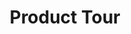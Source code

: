 ---
title: Product Tour
url: /testtour/
metaTags: >-
  <meta property="og:title" content="From Spreadsheets to Interactive Dashboards in a Few Clicks">
  <meta property="og:type" content="website">
  <meta property="og:image" content="">
  <meta property="og:description" content="Transform your spreadsheets into a collaborative planning and decision-making platform that drives performance">
  <meta property="og:url" content="">
  <meta name="description" content="Transform your spreadsheets into a collaborative planning and decision-making platform that drives performance">
topTitle: >-
  From Spreadsheets to Interactive Dashboards in a Few Clicks
topDescription: Transform your spreadsheets into a collaborative planning and decision-making platform that drives performance
StepsHeader: >-
      Get Started in 3 Simple Steps
StepsBlock:
  - descr: >-
      Import your Excel spreadsheet (or build one in Visyond) or [install our add-in](https://appsource.microsoft.com/en-us/product/office/WA200002940) to transform it into an interactive and collaborative decision-making platform.
    benefitsList:
      - text: >-
          You don’t need consultants, IT experts, or lengthy installations to start using the platform.
      - text: >-
           Use your Excel skills and improve your performance without having to learn new menus and workflow.
    image: /img/product-tour/step1.png
    title: 'Connect Your Spreadsheet'
    titlePrefix: '1'
  - descr: >-
      Select cells you want to analyze, and get presentation-ready Sensitivities, Scenarios, and Monte Carlo Simulations.  
    benefitsList:
      - text: >-    
          You don’t need to move data across many tools: Visyond’s analyses are integrated with the spreadsheets and dashboards.
      - text: >-
          Both Excel experts and novices will get things done quickly.
    image: /img/product-tour/step2.png  
    title: 'Analyze with a Few Clicks'
    titlePrefix: '2'   
  - descr: >-
      Select cells and charts from the spreadsheet, add them to interactive dashboards, and securely present them.
    benefitsList:
      - text: >-
          Nobody can accidentally corrupt  spreadsheet data or obstruct the dashboard views of other collaborators.
      - text: >-
          Once created - always updated: Visyond’s dashboards require minimal to no maintenance.       
    image: /img/product-tour/step4.png
    title: 'Share Insights via Dashboards'
    titlePrefix: '3'   
visForHeader: 'Visyond Is for Everyone Who Makes Decisions Based on Spreadsheets'
functionTitle: Functions
caseTitle: Use Cases
industryTitle: Industries
functionList:
  - image: /img/home/visForColumn1/function2.png
    text: Analysts and Modelers
  - image: /img/home/visForColumn1/function1.png
    text: CxOs & Decision Makers
  - image: /img/home/visForColumn1/function3.png
    text: Sales & Communication
  - image: /img/home/visForColumn1/function4.png
    text: Consultants
caseList:
  - image: /img/home/visForColumn2/case1.png
    text: Risk Analysis & Simulations
  - image: /img/home/visForColumn2/case2.png
    text: Planning & Modelling
  - image: /img/home/visForColumn2/case3.png
    text: Budgeting & Forecasting
  - image: /img/home/visForColumn2/case4.png
    text: Financial Reporting
  - image: /img/home/visForColumn2/case5.png
    text: Investment Analysis
  - image: /img/home/visForColumn2/case6.png
    text: Scenario Analysis
industryList:
  - image: /img/home/visForColumn3/industry1.png
    text: Banking
  - image: /img/home/visForColumn3/industry5.png
    text: Management Consulting
  - image: /img/home/visForColumn3/industry2.png
    text: Financial Services
  - image: /img/home/visForColumn3/industry6.png
    text: Telecommunication
  - image: /img/home/visForColumn3/industry3.png
    text: Real Estate
  - image: /img/home/visForColumn3/industry4.png
    text: Insurance     
FeaturesHeader: 'With Visyond, You Can'
AddinCloudHeader: 'Work the Way You Like'
summary:
  - content: >-
      Get the Excel add-in if you want to:


      * Use Excel, macros and other add-ins

      
      * Work with very large spreadsheets


      * Use cutting-edge Excel features  
    title: Excel Add-in
    image: /img/product-tour/excelAddinIcon.png
    buttonText: Get Add-in
    buttonLink: https://appsource.microsoft.com/en-us/product/office/WA200002940
  - content: >-
      Sign up for the cloud platform if you want:


      * Advanced collaboration on spreadsheets, scenarios, and analyses


      * Role-based access control and data tracking


      * Interactive dashboards driven by your spreadsheet  
    title: Cloud Platform
    image: /img/product-tour/cloudPlatformIcon.png
    buttonText: Free Sign Up
    buttonLink: /accounts/signup/
infoBlockFirst:
  - benefitsList:
      - text: >-
          Automate scenario management and analysis. 
      - text: >-
          Track assumptions and scenarios from your collaborators, and always know where the numbers are coming from. 
      - text: Visualize the drivers that change between scenarios.
      - text: >-
          Empower collaborators to test scenarios independently via interactive dashboards, shielding them from information overload.
    descr: >-
      Compare scenarios in real time during client meetings or presentations, and turn planning and forecasting into a truly collaborative experience.
    infoVideo: '/video/Create, Compare and Analyze Scenarios On-the-fly - Visyond.mp4'
    infoVideoPoster: '/video/Create, Compare and Analyze Scenarios On-the-fly - Visyond.jpg'
    subtitle: "Budget vs. actual and forecasting.\r\n<br>\nScenario planning.\r"
    title: 'Compare Scenarios On-the-fly'
  - benefitsList:
      - text: >-
          Add cells and charts from the spreadsheet to dashboards, style them as sliders or dropdowns, and see how changes in inputs affect the outputs in real time. 
      - text: >-
          Your spreadsheets are safe: changing data on the dashboard does not change the spreadsheets.
      - text: >-
          Share only specific dashboards and scenarios with specific collaborators.
    descr: >-
      Securely share interactive, spreadsheet-driven dashboards, and empower collaborators to test scenarios in self-service mode without the risk of breaking the spreadsheet.
    infoVideo: /video/Share Insights with Spreadsheet-driven Dashboards - Visyond.mp4
    infoVideoPoster: /video/Share Insights with Spreadsheet-driven Dashboards - Visyond.jpg
    subtitle: "Interactive dashboards and ‘what-if’ calculators.\r\n<br>\nTest scenarios without corrupting data.\r"
    title: Share Interactive Dashboards
  - benefitsList:
      - text: Visualize the impact of important cells with Tornado Analysis.
      - text: Answer ‘what-if’ questions with Scenario Analysis.
      - text: Visualize the cells that change between scenarios with Scenario Waterfall Analysis.
      - text: Learn what really drives your decision metrics and see how sensitive your model is to changes with Sensitivity Analysis.    
      - text: Analyze risks with Monte Carlo simulations.
      - text: >-
          Get presentation-ready analysis charts and securely share them with collaborators.
      - text: >-
          Extend your collaborators’ analyses without anyone losing or corrupting data.
    descr: >-
      Analyze important decision metrics in a few clicks, and empower collaborators to contribute their own analyses, in a platform that connects spreadsheets, analyses and dashboards in a single place.
    infoVideo: /video/Visualize the Impact of Important Business Drivers - Visyond.mp4
    infoVideoPoster: /video/Visualize the Impact of Important Business Drivers - Visyond.jpg
    subtitle: "Collaborative analysis.\r\n<br>\nSelf-service stress-testing.\r\n<br>\nMonte Carlo simulation.\r"
    title: Automate Spreadsheet Analysis 
  - benefitsList:
      - text: Protect sensitive data from unauthorized access.
      - text: >-
          Hide the complexity of the spreadsheet behind easy-to-use interactive dashboards, exposing only relevant inputs collaborators can ‘play’ with.
      - text: >-
          Simplify data gathering by sharing data-entry worksheets with collaborators without exposing the rest of the spreadsheet.
    descr: >-
      Make collaboration easier and safer. Protect spreadsheets and dashboards from unwanted changes and unauthorized access by assigning roles to collaborators and sharing only specific worksheets and dashboards with them.
    infoVideo: >-
      /video/Decide Who Sees and Interacts with Specific Worksheets and
      Dashboards - Visyond.mp4
    infoVideoPoster: >-
      /video/Decide Who Sees and Interacts with Specific Worksheets and
      Dashboards - Visyond.jpg
    subtitle: "Secure data sharing.\r\n<br>\nRole-based access control.\r"
    title: Control Who Sees Specific Worksheets and Dashboards
  - benefitsList:
      - text: >-
          Find out if there’s something wrong with your model: identify the root causes of errors, and navigate the propagation chain.
      - text: Make your models easier to understand with natural language formulas.
      - text: Identify cell types and content at a glance (i.e., input, output, numbers, strings, boolean).
    descr: >-
      Make your spreadsheets error-proof. Get a bird’s-eye view of spreadsheet structure, detect root causes of errors and anomalies.      
    infoVideo: >-
      /video/Understand Model Structure, Detect Errors and Anomalies - Visyond.mp4
    infoVideoPoster: >-
      /video/Understand Model Structure, Detect Errors and Anomalies - Visyond.jpg
    subtitle: "Spreadsheet modeling and auditing.\r\n<br>\nError root cause analysis.\r"
    title: Visualize Spreadsheet Structure, Detect Errors and Anomalies
  - benefitsList:
      - text: >-
          Multiple assumptions can coexist in the same cell. The last added value does not overwrite the existing ones. Nobody, including the spreadsheet owner, can change data entered by others.
      - text: >-
          Visyond will track  who added each assumption.
      - text: >-
          Share only specific worksheets and dashboards with specific people for better control over information flow and data privacy.
    descr: >-
      Track changes and collaborate on spreadsheets, analyses and dashboards in a secure environment connecting decision makers, analysts, modelers, consultants, and clients.   
    infoVideo: /video/Track What Is Happening in Your Projects - Visyond.mp4
    infoVideoPoster: /video/Track What Is Happening in Your Projects - Visyond.jpg
    subtitle: "Data governance and tracking.\r\n<br>\nCollaboration without version chaos.\r"
    title: Track What Is Happening in Your Spreadsheets
  - benefitsList:
      - text: >-
          Add attachments and comments in the relevant cells for easy access.
      - text: >-
          Automatically document the spreadsheet as you and your collaborators work on it.
    descr: >-
      Establish a single place to store your spreadsheet data — changes, scenarios, attachments and comments — in the same environment where you do calculations, create analyses and visualizations.
    infoVideo: /video/Organize Assumptions, Documents and Conversations In Cells - Visyond.mp4
    infoVideoPoster: >-
      /video/Organize Assumptions, Documents and Conversations In Cells -
      Visyond.jpg
    subtitle: "Knowledge management.\r\n<br>\nData sharing without external tools.\r"
    title: Keep Important Information at Your Fingertips
  - benefitsList:
      - text: >-
          Automate Balance Sheets, Income Statements and Cash Flow statements.
      - text: >-
          Customize reports according to your accounting standards.
      - text: >-
          Visyond will automatically calculate financial and management ratios.
      - text: >-
          The statements will remain up-to-date when you change the numbers in the spreadsheet.
      - text: >-
          If the forecasts detect that additional funding is required, Visyond will show how much debt and/or equity you need to raise.       
    descr: >-
      Generate always up-to-date, forward-looking financial statements from your spreadsheet. Just select relevant rows and columns, and Visyond will do the rest.
    infoVideo: /video/Auto-generate Financial Statements Driven by Your Model - Visyond.mp4
    infoVideoPoster: >-
      /video/Auto-generate Financial Statements Driven by Your Model -
      Visyond.jpg
    subtitle: Reports automation.
    title: Automate Pro-Forma Financial Statements
DemoStripTitle: Flexible. Familiar. Scalable.
DemoStripTitleButton: Watch Demo
DemoStripTitleLink: /demo
providesTitle: Get Started Today
providesList:
  - text: >-
      Cloud or on-premise platform and Excel add-in
  - text: Easy to use, no complicated menus to learn
  - text: Get started in minutes
---